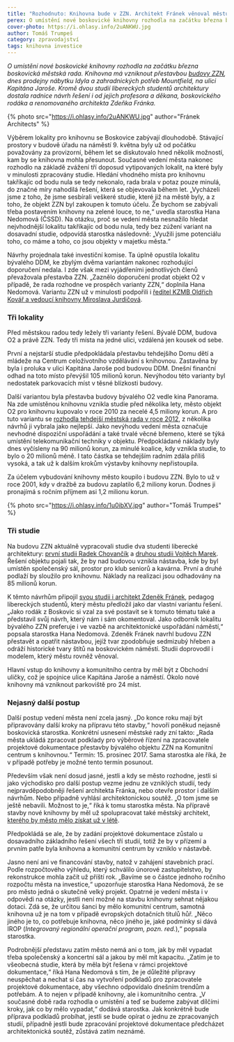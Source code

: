 ```yaml
---
title: "Rozhodnuto: Knihovna bude v ZZN. Architekt Fránek věnoval městu studii"
perex: O umístění nové boskovické knihovny rozhodla na začátku března boskovická městská rada; knihovna má vzniknout přestavbou budovy ZZN na ulici Kapitána Jaroše.
cover-photo: https://i.ohlasy.info/2uANKWU.jpg
author: Tomáš Trumpeš
category: zpravodajství
tags: knihovna investice
---
```


*O umístění nové boskovické knihovny rozhodla na začátku března boskovická městská rada. Knihovna má vzniknout přestavbou [budovy ZZN](http://www.ohlasy.info/clanky/2016/01/budova-zzn.html), dnes prodejny nábytku Idyla a zahradnických potřeb Mountfield, na ulici Kapitána Jaroše. Kromě dvou studií libereckých studentů architektury dostala radnice návrh řešení i od jejich profesora a děkana, boskovického rodáka a renomovaného architekta Zdeňka Fránka.*

{% photo src="https://i.ohlasy.info/2uANKWU.jpg" author="Fránek Architects" %}

Výběrem lokality pro knihovnu se Boskovice zabývají dlouhodobě. Stávající prostory v budově úřadu na náměstí 9. května byly už od počátku považovány za provizorní, během let se diskutovalo hned několik možností, kam by se knihovna mohla přesunout. Současné vedení města nakonec rozhodlo na základě zvážení tří doposud vytipovaných lokalit, na které byly v minulosti zpracovány studie. Hledání vhodného místa pro knihovnu takříkajíc od bodu nula se tedy nekonalo, rada brala v potaz pouze minulá, do značné míry nahodilá řešení, která se objevovala během let. „Vycházeli jsme z toho, že jsme sesbírali veškeré studie, které již na městě byly, a z toho, že objekt ZZN byl zakoupen k tomuto účelu. Že bychom se zabývali třeba postavením knihovny na zelené louce, to ne,“ uvedla starostka Hana Nedomová (ČSSD). Na otázku, proč se vedení města nesnažilo hledat nejvhodnější lokalitu takříkajíc od bodu nula, tedy bez zúžení variant na dosavadní studie, odpovídá starostka následovně: „Využili jsme potenciálu toho, co máme a toho, co jsou objekty v majetku města.“

Návrhy projednala také investiční komise. Ta úplně opustila lokalitu bývalého DDM, ke zbylým dvěma variantám nakonec rozhodující doporučení nedala. I zde však mezi vyjádřeními jednotlivých členů převažovala přestavba ZZN. „Zaznělo doporučení prodat objekt O2 v případě, že rada rozhodne ve prospěch varianty ZZN,“ doplnila Hana Nedomová. Variantu ZZN už v minulosti podpořili i [ředitel KZMB Oldřich Kovář a vedoucí knihovny Miroslava Jurdičová](http://www.ohlasy.info/clanky/2016/01/knihovna.html).

### Tři lokality

Před městskou radou tedy ležely tři varianty řešení. Bývalé DDM, budova O2 a právě ZZN. Tedy tři místa na jedné ulici, vzdálená jen kousek od sebe.

První a nejstarší studie předpokládala přestavbu tehdejšího Domu dětí a mládeže na Centrum celoživotního vzdělávání s knihovnou. Zastavěna by byla i proluka v ulici Kapitána Jaroše pod budovou DDM. Dnešní finanční odhad na toto místo převýšil 105 milionů korun. Nevýhodou této varianty byl nedostatek parkovacích míst v těsné blízkosti budovy.

Další variantou byla přestavba budovy bývalého O2 vedle kina Panorama. Na zde umístěnou knihovnu vznikla studie před několika lety, město objekt O2 pro knihovnu kupovalo v roce 2010 za necelé 4,5 miliony korun. A pro tuto variantu se [rozhodla tehdejší městská rada v roce 2012](http://stare.boskovicko.cz/cislo.phtml?iss_id=421#art_14313), z několika návrhů ji vybrala jako nejlepší. Jako nevýhodu vedení města označuje nevhodné dispoziční uspořádání a také trvalé věcné břemeno, které se týká umístění telekomunikační techniky v objektu. Předpokládané náklady byly dnes vyčísleny na 90 milionů korun, za minulé koalice, kdy vznikla studie, to bylo o 20 milionů méně. I tato částka se tehdejším radním zdála příliš vysoká, a tak už k dalším krokům výstavby knihovny nepřistoupila.

Za účelem vybudování knihovny město koupilo i budovu ZZN. Bylo to už v roce 2001, kdy v dražbě za budovu zaplatilo 6,2 miliony korun. Dodnes ji pronajímá s ročním příjmem asi 1,2 milionu korun.

{% photo src="https://i.ohlasy.info/1u0ibXV.jpg" author="Tomáš Trumpeš" %}

### Tři studie

Na budovu ZZN aktuálně vypracovali studie dva studenti liberecké architektury: [první studii Radek Chovančík](http://data.ohlasy.info/2017/knihovna-chovancik.pdf) a [ druhou studii Vojtěch Marek](http://data.ohlasy.info/2017/knihovna-marek.pdf). Řešení objektu pojali tak, že by nad budovou vznikla nástavba, kde by byl umístěn společenský sál, prostor pro klub seniorů a kavárna. První a druhé podlaží by sloužilo pro knihovnu. Náklady na realizaci jsou odhadovány na 85 milionů korun.

K těmto návrhům připojil [svou studii i architekt Zdeněk Fránek](http://data.ohlasy.info/2017/knihovna-franek.pdf), pedagog libereckých studentů, který městu předložil jako dar vlastní variantu řešení. „Jako rodák z Boskovic si vzal za své postavit se k tomuto tématu také a představil svůj návrh, který nám i sám okomentoval. Jako odborník lokalitu bývalého ZZN preferuje i ve vazbě na architektonické uspořádání náměstí,“ popsala starostka Hana Nedomová. Zdeněk Fránek navrhl budovu ZZN přestavět a opatřit nástavbou, jejíž tvar zpodobňuje sedmizubý hřeben a odráží historické tvary štítů na boskovickém náměstí. Studii doprovodil i modelem, který městu rovněž věnoval.

Hlavní vstup do knihovny a komunitního centra by měl být z Obchodní uličky, což je spojnice ulice Kapitána Jaroše a náměstí. Okolo nové knihovny má vzniknout parkoviště pro 24 míst. 

### Nejasný další postup

Další postup vedení města není zcela jasný. „Do konce roku mají být připravovány další kroky na přípravu této stavby,“ hovoří poněkud nejasně boskovická starostka. Konkrétní usnesení městské rady zní takto: „Rada města ukládá zpracovat podklady pro výběrové řízení na zpracovatele projektové dokumentace přestavby bývalého objektu ZZN na Komunitní centrum s knihovnou.“ Termín: 15. prosinec 2017. Sama starostka ale říká, že v případě potřeby je možné tento termín posunout.

Především však není dosud jasné, jestli a kdy se město rozhodne, jestli si jako východisko pro další postup vezme jednu ze vzniklých studií, tedy nejpravděpodobněji řešení architekta Fránka, nebo otevře prostor i dalším návrhům. Nebo případně vyhlásí architektonickou soutěž. „O tom jsme se ještě nebavili. Možnost to je,“ říká k tomu starostka města. Na přípravě stavby nové knihovny by měl už spolupracovat také městský architekt, [kterého by město mělo získat už v létě](http://www.ohlasy.info/clanky/2017/03/mestsky-architekt.html).

Předpokládá se ale, že by zadání projektové dokumentace zůstalo u dosavadního základního řešení všech tří studií, totiž že by v přízemí a prvním patře byla knihovna a komunitní centrum by vzniklo v nástavbě.

Jasno není ani ve financování stavby, natož v zahájení stavebních prací. Podle rozpočtového výhledu, který schválilo únorové zastupitelstvo, by rekonstrukce mohla začít už příští rok. „Bavíme se o částce jednoho ročního rozpočtu města na investice,“ upozorňuje starostka Hana Nedomová, že se pro město jedná o skutečně velký projekt. Opatrné je vedení města i v odpovědi na otázky, jestli není možné na stavbu knihovny sehnat nějakou dotaci. Zdá se, že určitou šanci by mělo komunitní centrum, samotná knihovna už je na tom v případě evropských dotačních titulů hůř. „Něco jiného je to, co potřebuje knihovna, něco jiného je, jaké podmínky si dává IROP (*Integrovaný regionální operační program, pozn. red.*),“ popsala starostka.

Podrobnější představu zatím město nemá ani o tom, jak by měl vypadat třeba společenský a koncertní sál a jakou by měl mít kapacitu. „Zatím je to všeobecná studie, která by měla být řešena v rámci projektové dokumentace,“ říká Hana Nedomová s tím, že je důležité přípravy neuspěchat a nechat si čas na vytvoření podkladů pro zpracovatele projektové dokumentace, aby všechno odpovídalo dnešním trendům a potřebám. A to nejen v případě knihovny, ale i komunitního centra. „V současné době rada rozhodla o umístění a teď se budeme zabývat dílčími kroky, jak co by mělo vypadat,“ dodává starostka. Jak konkrétně bude příprava podkladů probíhat, jestli se bude opírat o jednu ze zpracovaných studií, případně jestli bude zpracování projektové dokumentace předcházet architektonická soutěž, zůstává zatím neznámé.
